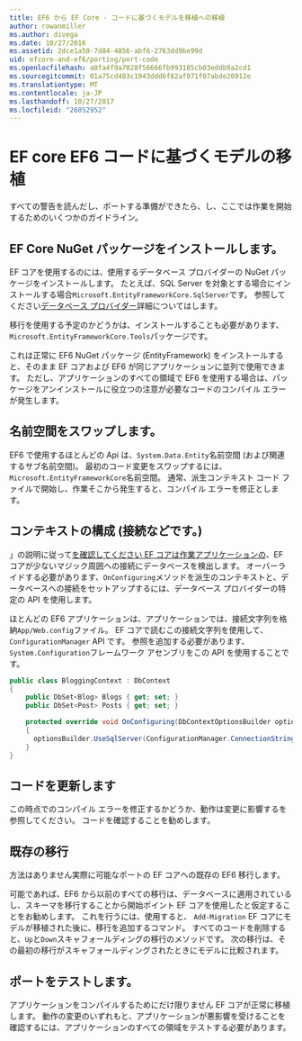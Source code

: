```yaml
---
title: EF6 から EF Core - コードに基づくモデルを移植への移植
author: rowanmiller
ms.author: divega
ms.date: 10/27/2016
ms.assetid: 2dce1a50-7d84-4856-abf6-2763dd9be99d
uid: efcore-and-ef6/porting/port-code
ms.openlocfilehash: a0fa4f9a7028f56666fb993185cb03eddb9a2cd1
ms.sourcegitcommit: 01a75cd483c1943ddd6f82af971f07abde20912e
ms.translationtype: MT
ms.contentlocale: ja-JP
ms.lasthandoff: 10/27/2017
ms.locfileid: "26052952"
---
```

# <a name="porting-an-ef6-code-based-model-to-ef-core"></a>EF core EF6 コードに基づくモデルの移植

すべての警告を読んだし、ポートする準備ができたら、し、ここでは作業を開始するためのいくつかのガイドライン。

## <a name="install-ef-core-nuget-packages"></a>EF Core NuGet パッケージをインストールします。

EF コアを使用するのには、使用するデータベース プロバイダーの NuGet パッケージをインストールします。 たとえば、SQL Server を対象とする場合にインストールする場合`Microsoft.EntityFrameworkCore.SqlServer`です。 参照してください[データベース プロバイダー](../../core/providers/index.md)詳細についてはします。

移行を使用する予定のかどうかは、インストールすることも必要があります、`Microsoft.EntityFrameworkCore.Tools`パッケージです。

これは正常に EF6 NuGet パッケージ (EntityFramework) をインストールすると、そのまま EF コアおよび EF6 が同じアプリケーションに並列で使用できます。 ただし、アプリケーションのすべての領域で EF6 を使用する場合は、パッケージをアンインストールに役立つの注意が必要なコードのコンパイル エラーが発生します。

## <a name="swap-namespaces"></a>名前空間をスワップします。

EF6 で使用するほとんどの Api は、`System.Data.Entity`名前空間 (および関連するサブ名前空間)。 最初のコード変更をスワップするには、`Microsoft.EntityFrameworkCore`名前空間。 通常、派生コンテキスト コード ファイルで開始し、作業そこから発生すると、コンパイル エラーを修正とします。

## <a name="context-configuration-connection-etc"></a>コンテキストの構成 (接続などです。)

」の説明に従って[を確認してください EF コアは作業アプリケーションの](ensure-requirements.md)、EF コアが少ないマジック周囲への接続にデータベースを検出します。 オーバーライドする必要があります、`OnConfiguring`メソッドを派生のコンテキストと、データベースへの接続をセットアップするには、データベース プロバイダーの特定の API を使用します。

ほとんどの EF6 アプリケーションは、アプリケーションでは、接続文字列を格納`App/Web.config`ファイル。 EF コアで読むこの接続文字列を使用して、 `ConfigurationManager` API です。 参照を追加する必要があります、`System.Configuration`フレームワーク アセンブリをこの API を使用することです。

``` csharp
public class BloggingContext : DbContext
{
    public DbSet<Blog> Blogs { get; set; }
    public DbSet<Post> Posts { get; set; }

    protected override void OnConfiguring(DbContextOptionsBuilder optionsBuilder)
    {
      optionsBuilder.UseSqlServer(ConfigurationManager.ConnectionStrings["BloggingDatabase"].ConnectionString);
    }
}
```

## <a name="update-your-code"></a>コードを更新します

この時点でのコンパイル エラーを修正するかどうか、動作は変更に影響するを参照してください。 コードを確認することを勧めします。

## <a name="existing-migrations"></a>既存の移行

方法はありません実際に可能なポートの EF コアへの既存の EF6 移行します。

可能であれば、EF6 から以前のすべての移行は、データベースに適用されているし、スキーマを移行することから開始ポイント EF コアを使用したと仮定することをお勧めします。 これを行うには、使用すると、 `Add-Migration` EF コアにモデルが移植された後に、移行を追加するコマンド。 すべてのコードを削除すると、`Up`と`Down`スキャフォールディングの移行のメソッドです。 次の移行は、その最初の移行がスキャフォールディングされたときにモデルに比較されます。

## <a name="test-the-port"></a>ポートをテストします。

アプリケーションをコンパイルするためにだけ限りません EF コアが正常に移植します。 動作の変更のいずれもと、アプリケーションが悪影響を受けることを確認するには、アプリケーションのすべての領域をテストする必要があります。
